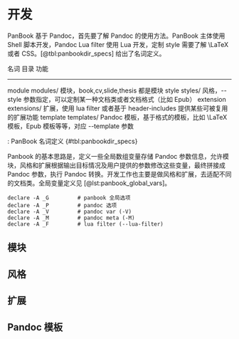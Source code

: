
# 开发
PanBook 基于 Pandoc，首先要了解 Pandoc 的使用方法。PanBook 主体使用 Shell 脚本开发，Pandoc Lua filter 使用 Lua 开发，定制 style 需要了解 \LaTeX 或者 CSS。[@tbl:panbookdir_specs] 给出了名词定义。

名词      目录          功能
--------- -----------   -----------------------------------------------------------------------------------------
module    modules/      模块，book,cv,slide,thesis 都是模块
style     styles/       风格，--style 参数指定，可以定制某一种文档类或者文档格式（比如 Epub）
extension extensions/   扩展，使用 lua filter 或者基于 header-includes 提供某些可被复用的扩展功能
template  templates/    Pandoc 模板，基于格式的模板，比如 \LaTeX 模板，Epub 模板等等，对应 --template 参数

: PanBook 名词定义 {#tbl:panbookdir_specs}

Panbook 的基本思路是，定义一些全局数组变量存储 Pandoc 参数信息，允许模块，风格和扩展根据输出目标情况及用户提供的参数修改这些变量，最终拼接成 Pandoc 参数，执行 Pandoc 转换。开发工作也主要是做风格和扩展，去适配不同的文档类。全局变量定义见 [@lst:panbook_global_vars]。

```{#lst:panbook_global_vars .bash caption="Panbook 全局变量"}
declare -A _G         # panbook 全局选项
declare -A _P         # pandoc 选项
declare -A _V         # pandoc var (-V)
declare -A _M         # pandoc meta (-M)
declare -A _F         # lua filter (--lua-filter)
```

## 模块

## 风格

## 扩展

## Pandoc 模板